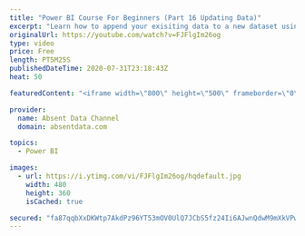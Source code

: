 ```yaml
---
title: "Power BI Course For Beginners (Part 16 Updating Data)"
excerpt: "Learn how to append your exisiting data to a new dataset using the Query Editor in Power BI."
originalUrl: https://youtube.com/watch?v=FJFlgIm26og
type: video
price: Free
length: PT5M25S
publishedDateTime: 2020-07-31T23:18:43Z
heat: 50

featuredContent: "<iframe width=\"800\" height=\"500\" frameborder=\"0\" src=\"https://www.youtube.com/embed/FJFlgIm26og\" allow=\"accelerometer; autoplay; encrypted-media; gyroscope; picture-in-picture\" allowfullscreen></iframe>"

provider:
  name: Absent Data Channel
  domain: absentdata.com

topics:
  - Power BI

images:
  - url: https://i.ytimg.com/vi/FJFlgIm26og/hqdefault.jpg
    width: 480
    height: 360
    isCached: true

secured: "fa87qqbXxDKWtp7AkdPz96YT53mOV0UlQ7JCbS5fz24Ii6AJwnQdwM9mXkVPw/OawzHjie71/gIhZ/AYv+uNS4NKfeAx81oveaSUrXg4L1rBCVyKqerGXTYDn8YfFOlhrvSk28cTFQcZQ0M+fHrlJ1rg8Yir1SQCxJFR3aXutoCw8giwx18KwTXoWwq5ALaS1KbcI6v8RvBkjtbc0gAM5+wk8oUuCUUW9AdAsTxKgh8j20iQUHRyyAJ+NL/LsXDKNRU2UUOz7FTOSzv+riFC8wDr4wplwyvCXtxQKXtJFMOZ6fkFOba33FxzDGgYIHpFs213JS3K1rl4ObQlMOUk4rFvqQOK8TGuL92hsZ8+1THKi/+iD0+mUTyxsMUoFr/Kwhmlye6Tazw8l4hCg8yebFcrtEPeLGi3gMEdskWnL84=;nrjYMtjT02lVB1N0vMN+Hw=="
---
```


